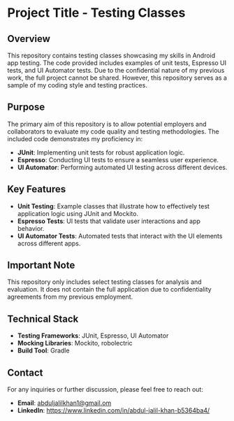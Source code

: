 # Project Title - Testing Classes

## Overview

This repository contains testing classes showcasing my skills in Android app testing. The code provided includes examples of unit tests, Espresso UI tests, and UI Automator tests. Due to the confidential nature of my previous work, the full project cannot be shared. However, this repository serves as a sample of my coding style and testing practices.

## Purpose

The primary aim of this repository is to allow potential employers and collaborators to evaluate my code quality and testing methodologies. The included code demonstrates my proficiency in:

- **JUnit**: Implementing unit tests for robust application logic.
- **Espresso**: Conducting UI tests to ensure a seamless user experience.
- **UI Automator**: Performing automated UI testing across different devices.

## Key Features

- **Unit Testing**: Example classes that illustrate how to effectively test application logic using JUnit and Mockito.
- **Espresso Tests**: UI tests that validate user interactions and app behavior.
- **UI Automator Tests**: Automated tests that interact with the UI elements across different apps.

## Important Note

This repository only includes select testing classes for analysis and evaluation. It does not contain the full application due to confidentiality agreements from my previous employment. 

## Technical Stack

- **Testing Frameworks**: JUnit, Espresso, UI Automator
- **Mocking Libraries**: Mockito, robolectric
- **Build Tool**: Gradle

## Contact

For any inquiries or further discussion, please feel free to reach out:

- **Email**: abduljalilkhan1@gmail.om
- **LinkedIn**: https://www.linkedin.com/in/abdul-jalil-khan-b5364ba4/
